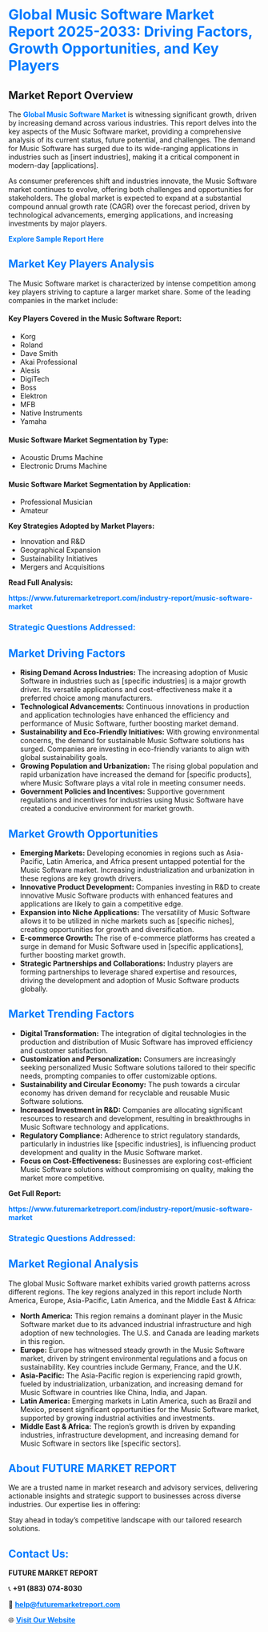 <h1 style="color: #007BFF;">Global Music Software Market Report 2025-2033: Driving Factors, Growth Opportunities, and Key Players</h1>

<section id="overview">
<h2>Market Report Overview</h2>
<p>The <a href="https://www.futuremarketreport.com/industry-report/music-software-market" style="color: #007BFF; text-decoration: none;"><strong>Global Music Software Market</strong></a> is witnessing significant growth, driven by increasing demand across various industries. This report delves into the key aspects of the Music Software market, providing a comprehensive analysis of its current status, future potential, and challenges. The demand for Music Software has surged due to its wide-ranging applications in industries such as [insert industries], making it a critical component in modern-day [applications].</p>
<p>As consumer preferences shift and industries innovate, the Music Software market continues to evolve, offering both challenges and opportunities for stakeholders. The global market is expected to expand at a substantial compound annual growth rate (CAGR) over the forecast period, driven by technological advancements, emerging applications, and increasing investments by major players.</p>
</section>

<section id="overview">
<p><a href="https://www.futuremarketreport.com/request-sample/reportId=33881" style="color: #007BFF; text-decoration: none;"><strong>Explore Sample Report Here</strong></a></p>
</section>

<section id="key-players">
<h2 style="color: #007BFF;">Market Key Players Analysis</h2>
<p>The Music Software market is characterized by intense competition among key players striving to capture a larger market share. Some of the leading companies in the market include:</p>
<h4>Key Players Covered in the Music Software Report:</h4>
<ul><li>Korg</li><li>Roland</li><li>Dave Smith</li><li>Akai Professional</li><li>Alesis</li><li>DigiTech</li><li>Boss</li><li>Elektron</li><li>MFB</li><li>Native Instruments</li><li>Yamaha</li></ul>
<h4>Music Software Market Segmentation by Type:</h4>
<ul><li>Acoustic Drums Machine</li><li>Electronic Drums Machine</li></ul>

<h4>Music Software Market Segmentation by Application:</h4>
<ul><li>Professional Musician</li><li>Amateur</li></ul>
<p><strong>Key Strategies Adopted by Market Players:</strong></p>
<ul>
<li>Innovation and R&D</li>
<li>Geographical Expansion</li>
<li>Sustainability Initiatives</li>
<li>Mergers and Acquisitions</li>
</ul>
</section>

<section>
<p><strong>Read Full Analysis: </strong></p><a href="https://www.futuremarketreport.com/industry-report/music-software-market" style="color: #007BFF; text-decoration: none;"><strong>https://www.futuremarketreport.com/industry-report/music-software-market</strong></a>
<h3 style="color: #007BFF;">Strategic Questions Addressed:</h3>
</section>

<section id="driving-factors">
<h2 style="color: #007BFF;">Market Driving Factors</h2>
<ul>
<li><strong>Rising Demand Across Industries:</strong> The increasing adoption of Music Software in industries such as [specific industries] is a major growth driver. Its versatile applications and cost-effectiveness make it a preferred choice among manufacturers.</li>
<li><strong>Technological Advancements:</strong> Continuous innovations in production and application technologies have enhanced the efficiency and performance of Music Software, further boosting market demand.</li>
<li><strong>Sustainability and Eco-Friendly Initiatives:</strong> With growing environmental concerns, the demand for sustainable Music Software solutions has surged. Companies are investing in eco-friendly variants to align with global sustainability goals.</li>
<li><strong>Growing Population and Urbanization:</strong> The rising global population and rapid urbanization have increased the demand for [specific products], where Music Software plays a vital role in meeting consumer needs.</li>
<li><strong>Government Policies and Incentives:</strong> Supportive government regulations and incentives for industries using Music Software have created a conducive environment for market growth.</li>
</ul>
</section>

<section id="growth-opportunities">
<h2 style="color: #007BFF;">Market Growth Opportunities</h2>
<ul>
<li><strong>Emerging Markets:</strong> Developing economies in regions such as Asia-Pacific, Latin America, and Africa present untapped potential for the Music Software market. Increasing industrialization and urbanization in these regions are key growth drivers.</li>
<li><strong>Innovative Product Development:</strong> Companies investing in R&D to create innovative Music Software products with enhanced features and applications are likely to gain a competitive edge.</li>
<li><strong>Expansion into Niche Applications:</strong> The versatility of Music Software allows it to be utilized in niche markets such as [specific niches], creating opportunities for growth and diversification.</li>
<li><strong>E-commerce Growth:</strong> The rise of e-commerce platforms has created a surge in demand for Music Software used in [specific applications], further boosting market growth.</li>
<li><strong>Strategic Partnerships and Collaborations:</strong> Industry players are forming partnerships to leverage shared expertise and resources, driving the development and adoption of Music Software products globally.</li>
</ul>
</section>

<section id="trending-factors">
<h2 style="color: #007BFF;">Market Trending Factors</h2>
<ul>
<li><strong>Digital Transformation:</strong> The integration of digital technologies in the production and distribution of Music Software has improved efficiency and customer satisfaction.</li>
<li><strong>Customization and Personalization:</strong> Consumers are increasingly seeking personalized Music Software solutions tailored to their specific needs, prompting companies to offer customizable options.</li>
<li><strong>Sustainability and Circular Economy:</strong> The push towards a circular economy has driven demand for recyclable and reusable Music Software solutions.</li>
<li><strong>Increased Investment in R&D:</strong> Companies are allocating significant resources to research and development, resulting in breakthroughs in Music Software technology and applications.</li>
<li><strong>Regulatory Compliance:</strong> Adherence to strict regulatory standards, particularly in industries like [specific industries], is influencing product development and quality in the Music Software market.</li>
<li><strong>Focus on Cost-Effectiveness:</strong> Businesses are exploring cost-efficient Music Software solutions without compromising on quality, making the market more competitive.</li>
</ul>
</section>

<section>
<p><strong>Get Full Report: </strong></p><a href="https://www.futuremarketreport.com/industry-report/music-software-market" style="color: #007BFF; text-decoration: none;"><strong>https://www.futuremarketreport.com/industry-report/music-software-market</strong></a>
<h3 style="color: #007BFF;">Strategic Questions Addressed:</h3>
</section>


<section id="regional-analysis">
<h2 style="color: #007BFF;">Market Regional Analysis</h2>
<p>The global Music Software market exhibits varied growth patterns across different regions. The key regions analyzed in this report include North America, Europe, Asia-Pacific, Latin America, and the Middle East & Africa:</p>
<ul>
<li><strong>North America:</strong> This region remains a dominant player in the Music Software market due to its advanced industrial infrastructure and high adoption of new technologies. The U.S. and Canada are leading markets in this region.</li>
<li><strong>Europe:</strong> Europe has witnessed steady growth in the Music Software market, driven by stringent environmental regulations and a focus on sustainability. Key countries include Germany, France, and the U.K.</li>
<li><strong>Asia-Pacific:</strong> The Asia-Pacific region is experiencing rapid growth, fueled by industrialization, urbanization, and increasing demand for Music Software in countries like China, India, and Japan.</li>
<li><strong>Latin America:</strong> Emerging markets in Latin America, such as Brazil and Mexico, present significant opportunities for the Music Software market, supported by growing industrial activities and investments.</li>
<li><strong>Middle East & Africa:</strong> The region’s growth is driven by expanding industries, infrastructure development, and increasing demand for Music Software in sectors like [specific sectors].</li>
</ul>
</section>

<footer>
<h2 style="color: #007BFF;">About FUTURE MARKET REPORT</h2>
<p>We are a trusted name in market research and advisory services, delivering actionable insights and strategic support to businesses across diverse industries. Our expertise lies in offering:</p>

<p>Stay ahead in today’s competitive landscape with our tailored research solutions.</p>

<h2 style="color: #007BFF;">Contact Us:</h2>
<p><strong>FUTURE MARKET REPORT</strong></p>
<p>📞 <strong>+91 (883) 074-8030</strong></p>
<p>📧 <strong><a href="mailto:help@futuremarketreport.com" style="color: #007BFF;">help@futuremarketreport.com</a></strong></p>
<p>🌐 <strong><a href="https://www.futuremarketreport.com/" style="color: #007BFF;">Visit Our Website</a></strong></p>
</footer>